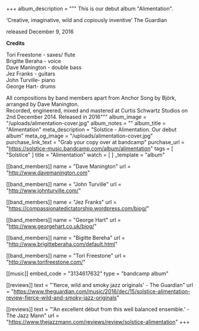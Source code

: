 +++
album_description = """
This is our debut album "Alimentation".  
  
‘Creative, imaginative, wild and copiously inventive’ The Guardian

released December 9, 2016

**Credits**  
  
Tori Freestone - saxes/ flute  
Brigitte Beraha - voice  
Dave Manington - double bass  
Jez Franks - guitars  
John Turville- piano  
George Hart- drums  
  
All compositions by band members apart from Anchor Song by Björk, arranged by Dave Manington.  
Recorded, engineered, mixed and mastered at Curtis Schwartz Studios on 2nd December 2014. Released in 2016"""
album_image = "/uploads/alimentation-cover.jpg"
album_notes = ""
album_title = "Alimentation"
meta_description = "Solstice - Alimentation. Our debut album"
meta_og_image = "/uploads/alimentation-cover.jpg"
purchase_link_text = "Grab your copy over at bandcamp"
purchase_url = "https://solstice-music.bandcamp.com/album/alimentation"
tags = [ "Solstice" ]
title = "Alimentation"
watch = [ ]
_template = "album"

[[band_members]]
name = "Dave Manington"
url = "http://www.davemanington.com"

[[band_members]]
name = "John Turville"
url = "http://www.johnturville.com/"

[[band_members]]
name = "Jez Franks"
url = "https://compassionatedictatorship.wordpress.com/biog/"

[[band_members]]
name = "George Hart"
url = "http://www.georgehart.co.uk/biog/"

[[band_members]]
name = "Bigitte Bereha"
url = "http://www.brigitteberaha.com/default.html"

[[band_members]]
name = "Tori Freestone"
url = "http://www.torifreestone.com/"

[[music]]
embed_code = "3134617632"
type = "bandcamp album"

[[reviews]]
text = "'fierce, wild and smoky jazz originals' - The Guardian"
url = "https://www.theguardian.com/music/2016/dec/15/solstice-alimentation-review-fierce-wild-and-smoky-jazz-originals"

[[reviews]]
text = "'An excellent début from this well balanced ensemble.' - The Jazz Mann"
url = "https://www.thejazzmann.com/reviews/review/solstice-alimentation"
+++

